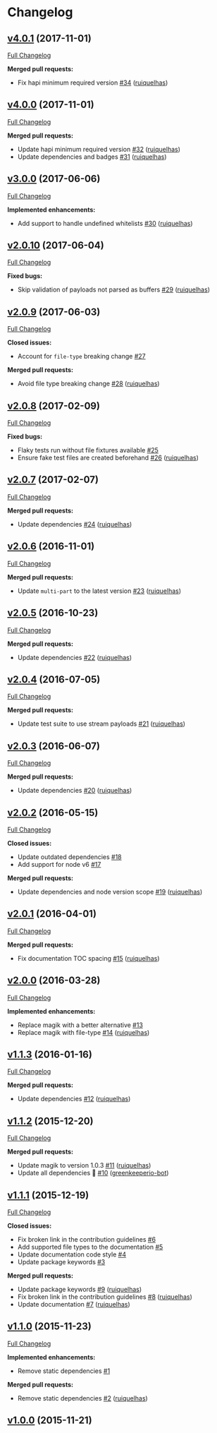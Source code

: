 # Changelog

## [v4.0.1](https://github.com/ruiquelhas/houdin/tree/v4.0.1) (2017-11-01)
[Full Changelog](https://github.com/ruiquelhas/houdin/compare/v4.0.0...v4.0.1)

**Merged pull requests:**

- Fix hapi minimum required version [\#34](https://github.com/ruiquelhas/houdin/pull/34) ([ruiquelhas](https://github.com/ruiquelhas))

## [v4.0.0](https://github.com/ruiquelhas/houdin/tree/v4.0.0) (2017-11-01)
[Full Changelog](https://github.com/ruiquelhas/houdin/compare/v3.0.0...v4.0.0)

**Merged pull requests:**

- Update hapi minimum required version [\#32](https://github.com/ruiquelhas/houdin/pull/32) ([ruiquelhas](https://github.com/ruiquelhas))
- Update dependencies and badges [\#31](https://github.com/ruiquelhas/houdin/pull/31) ([ruiquelhas](https://github.com/ruiquelhas))

## [v3.0.0](https://github.com/ruiquelhas/houdin/tree/v3.0.0) (2017-06-06)
[Full Changelog](https://github.com/ruiquelhas/houdin/compare/v2.0.10...v3.0.0)

**Implemented enhancements:**

- Add support to handle undefined whitelists [\#30](https://github.com/ruiquelhas/houdin/pull/30) ([ruiquelhas](https://github.com/ruiquelhas))

## [v2.0.10](https://github.com/ruiquelhas/houdin/tree/v2.0.10) (2017-06-04)
[Full Changelog](https://github.com/ruiquelhas/houdin/compare/v2.0.9...v2.0.10)

**Fixed bugs:**

- Skip validation of payloads not parsed as buffers [\#29](https://github.com/ruiquelhas/houdin/pull/29) ([ruiquelhas](https://github.com/ruiquelhas))

## [v2.0.9](https://github.com/ruiquelhas/houdin/tree/v2.0.9) (2017-06-03)
[Full Changelog](https://github.com/ruiquelhas/houdin/compare/v2.0.8...v2.0.9)

**Closed issues:**

- Account for `file-type` breaking change [\#27](https://github.com/ruiquelhas/houdin/issues/27)

**Merged pull requests:**

- Avoid file type breaking change [\#28](https://github.com/ruiquelhas/houdin/pull/28) ([ruiquelhas](https://github.com/ruiquelhas))

## [v2.0.8](https://github.com/ruiquelhas/houdin/tree/v2.0.8) (2017-02-09)
[Full Changelog](https://github.com/ruiquelhas/houdin/compare/v2.0.7...v2.0.8)

**Fixed bugs:**

- Flaky tests run without file fixtures available [\#25](https://github.com/ruiquelhas/houdin/issues/25)
- Ensure fake test files are created beforehand [\#26](https://github.com/ruiquelhas/houdin/pull/26) ([ruiquelhas](https://github.com/ruiquelhas))

## [v2.0.7](https://github.com/ruiquelhas/houdin/tree/v2.0.7) (2017-02-07)
[Full Changelog](https://github.com/ruiquelhas/houdin/compare/v2.0.6...v2.0.7)

**Merged pull requests:**

- Update dependencies [\#24](https://github.com/ruiquelhas/houdin/pull/24) ([ruiquelhas](https://github.com/ruiquelhas))

## [v2.0.6](https://github.com/ruiquelhas/houdin/tree/v2.0.6) (2016-11-01)
[Full Changelog](https://github.com/ruiquelhas/houdin/compare/v2.0.5...v2.0.6)

**Merged pull requests:**

- Update `multi-part` to the latest version [\#23](https://github.com/ruiquelhas/houdin/pull/23) ([ruiquelhas](https://github.com/ruiquelhas))

## [v2.0.5](https://github.com/ruiquelhas/houdin/tree/v2.0.5) (2016-10-23)
[Full Changelog](https://github.com/ruiquelhas/houdin/compare/v2.0.4...v2.0.5)

**Merged pull requests:**

- Update dependencies [\#22](https://github.com/ruiquelhas/houdin/pull/22) ([ruiquelhas](https://github.com/ruiquelhas))

## [v2.0.4](https://github.com/ruiquelhas/houdin/tree/v2.0.4) (2016-07-05)
[Full Changelog](https://github.com/ruiquelhas/houdin/compare/v2.0.3...v2.0.4)

**Merged pull requests:**

- Update test suite to use stream payloads [\#21](https://github.com/ruiquelhas/houdin/pull/21) ([ruiquelhas](https://github.com/ruiquelhas))

## [v2.0.3](https://github.com/ruiquelhas/houdin/tree/v2.0.3) (2016-06-07)
[Full Changelog](https://github.com/ruiquelhas/houdin/compare/v2.0.2...v2.0.3)

**Merged pull requests:**

- Update dependencies [\#20](https://github.com/ruiquelhas/houdin/pull/20) ([ruiquelhas](https://github.com/ruiquelhas))

## [v2.0.2](https://github.com/ruiquelhas/houdin/tree/v2.0.2) (2016-05-15)
[Full Changelog](https://github.com/ruiquelhas/houdin/compare/v2.0.1...v2.0.2)

**Closed issues:**

- Update outdated dependencies [\#18](https://github.com/ruiquelhas/houdin/issues/18)
- Add support for node v6 [\#17](https://github.com/ruiquelhas/houdin/issues/17)

**Merged pull requests:**

- Update dependencies and node version scope [\#19](https://github.com/ruiquelhas/houdin/pull/19) ([ruiquelhas](https://github.com/ruiquelhas))

## [v2.0.1](https://github.com/ruiquelhas/houdin/tree/v2.0.1) (2016-04-01)
[Full Changelog](https://github.com/ruiquelhas/houdin/compare/v2.0.0...v2.0.1)

**Merged pull requests:**

- Fix documentation TOC spacing [\#15](https://github.com/ruiquelhas/houdin/pull/15) ([ruiquelhas](https://github.com/ruiquelhas))

## [v2.0.0](https://github.com/ruiquelhas/houdin/tree/v2.0.0) (2016-03-28)
[Full Changelog](https://github.com/ruiquelhas/houdin/compare/v1.1.3...v2.0.0)

**Implemented enhancements:**

- Replace magik with a better alternative [\#13](https://github.com/ruiquelhas/houdin/issues/13)
- Replace magik with file-type [\#14](https://github.com/ruiquelhas/houdin/pull/14) ([ruiquelhas](https://github.com/ruiquelhas))

## [v1.1.3](https://github.com/ruiquelhas/houdin/tree/v1.1.3) (2016-01-16)
[Full Changelog](https://github.com/ruiquelhas/houdin/compare/v1.1.2...v1.1.3)

**Merged pull requests:**

- Update dependencies [\#12](https://github.com/ruiquelhas/houdin/pull/12) ([ruiquelhas](https://github.com/ruiquelhas))

## [v1.1.2](https://github.com/ruiquelhas/houdin/tree/v1.1.2) (2015-12-20)
[Full Changelog](https://github.com/ruiquelhas/houdin/compare/v1.1.1...v1.1.2)

**Merged pull requests:**

- Update magik to version 1.0.3 [\#11](https://github.com/ruiquelhas/houdin/pull/11) ([ruiquelhas](https://github.com/ruiquelhas))
- Update all dependencies 🌴 [\#10](https://github.com/ruiquelhas/houdin/pull/10) ([greenkeeperio-bot](https://github.com/greenkeeperio-bot))

## [v1.1.1](https://github.com/ruiquelhas/houdin/tree/v1.1.1) (2015-12-19)
[Full Changelog](https://github.com/ruiquelhas/houdin/compare/v1.1.0...v1.1.1)

**Closed issues:**

- Fix broken link in the contribution guidelines [\#6](https://github.com/ruiquelhas/houdin/issues/6)
- Add supported file types to the documentation [\#5](https://github.com/ruiquelhas/houdin/issues/5)
- Update documentation code style [\#4](https://github.com/ruiquelhas/houdin/issues/4)
- Update package keywords [\#3](https://github.com/ruiquelhas/houdin/issues/3)

**Merged pull requests:**

- Update package keywords [\#9](https://github.com/ruiquelhas/houdin/pull/9) ([ruiquelhas](https://github.com/ruiquelhas))
- Fix broken link in the contribution guidelines [\#8](https://github.com/ruiquelhas/houdin/pull/8) ([ruiquelhas](https://github.com/ruiquelhas))
- Update documentation [\#7](https://github.com/ruiquelhas/houdin/pull/7) ([ruiquelhas](https://github.com/ruiquelhas))

## [v1.1.0](https://github.com/ruiquelhas/houdin/tree/v1.1.0) (2015-11-23)
[Full Changelog](https://github.com/ruiquelhas/houdin/compare/v1.0.0...v1.1.0)

**Implemented enhancements:**

- Remove static dependencies [\#1](https://github.com/ruiquelhas/houdin/issues/1)

**Merged pull requests:**

- Remove static dependencies [\#2](https://github.com/ruiquelhas/houdin/pull/2) ([ruiquelhas](https://github.com/ruiquelhas))

## [v1.0.0](https://github.com/ruiquelhas/houdin/tree/v1.0.0) (2015-11-21)
